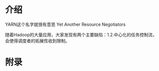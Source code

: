 # 介绍
YARN这个名字就很有意思 Yet Another Resource Negotiators

随着Hadoop的大量应用，大家发现有两个主要缺陷：1.2.中心化的任务控制流，会使得调度者的拓展性收到限制。

# 

# 附录